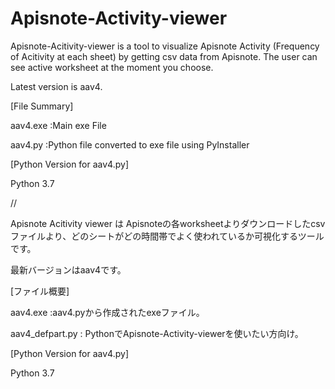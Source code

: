 # Apisnote-Activity-viewer
Apisnote-Acitivity-viewer is a tool to visualize Apisnote Activity (Frequency of Acitivity at each sheet) by getting csv data from Apisnote. The user can see active worksheet at the moment you choose.

Latest version is aav4. 


[File Summary]

  aav4.exe   :Main exe File
  
  aav4.py    :Python file converted to exe file using PyInstaller 


[Python Version for aav4.py]

  Python 3.7
  

// 

Apisnote Acitivity viewer は Apisnoteの各worksheetよりダウンロードしたcsvファイルより、どのシートがどの時間帯でよく使われているか可視化するツールです。

最新バージョンはaav4です。


[ファイル概要]

  aav4.exe   :aav4.pyから作成されたexeファイル。

  aav4_defpart.py : PythonでApisnote-Activity-viewerを使いたい方向け。


[Python Version for aav4.py]

  Python 3.7
